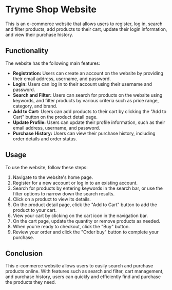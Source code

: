 # Tryme Shop Website

This is an e-commerce website that allows users to register, log in, search and filter products, add products to their cart, update their login information, and view their purchase history.

## Functionality

The website has the following main features:

- **Registration:** Users can create an account on the website by providing their email address, username, and password.
- **Login:** Users can log in to their account using their username and password.
- **Search and Filter:** Users can search for products on the website using keywords, and filter products by various criteria such as price range, category, and brand.
- **Add to Cart:** Users can add products to their cart by clicking the "Add to Cart" button on the product detail page.
- **Update Profile:** Users can update their profile information, such as their email address, username, and password.
- **Purchase History:** Users can view their purchase history, including order details and order status.

## Usage

To use the website, follow these steps:

1. Navigate to the website's home page.
2. Register for a new account or log in to an existing account.
3. Search for products by entering keywords in the search bar, or use the filter options to narrow down the search results.
4. Click on a product to view its details.
5. On the product detail page, click the "Add to Cart" button to add the product to your cart.
6. View your cart by clicking on the cart icon in the navigation bar.
7. On the cart page, update the quantity or remove products as needed.
8. When you're ready to checkout, click the "Buy" button.
10. Review your order and click the "Order buy" button to complete your purchase.

## Conclusion

This e-commerce website allows users to easily search and purchase products online. With features such as search and filter, cart management, and purchase history, users can quickly and efficiently find and purchase the products they need.
